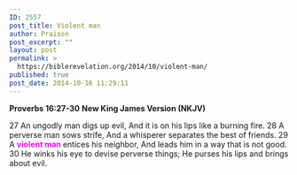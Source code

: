 ```yaml
---
ID: 2557
post_title: Violent man
author: Praison
post_excerpt: ""
layout: post
permalink: >
  https://biblerevelation.org/2014/10/violent-man/
published: true
post_date: 2014-10-16 11:29:11
---
```

<strong>Proverbs 16:27-30</strong>
<strong> New King James Version (NKJV)</strong>

27 An ungodly man digs up evil,
And it is on his lips like a burning fire.
28 A perverse man sows strife,
And a whisperer separates the best of friends.
29 A <strong><span style="color: #ff00ff;">violent man </span></strong>entices his neighbor,
And leads him in a way that is not good.
30 He winks his eye to devise perverse things;
He purses his lips and brings about evil.